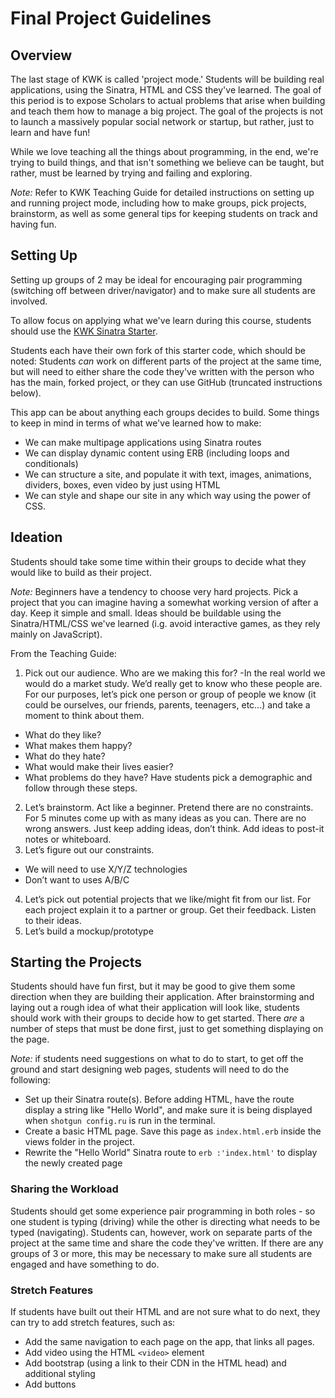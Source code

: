 # Final Project Guidelines

## Overview

The last stage of KWK is called 'project mode.' Students will be building real
applications, using the Sinatra, HTML and CSS they've learned. The goal of this
period is to expose Scholars to actual problems that arise when building and
teach them how to manage a big project. The goal of the projects is not to
launch a massively popular social network or startup, but rather, just to learn
and have fun!

While we love teaching all the things about programming, in the end, we're
trying to build things, and that isn't something we believe can be taught, but
rather, must be learned by trying and failing and exploring.

*Note:* Refer to KWK Teaching Guide for detailed instructions on setting up and
running project mode, including how to make groups, pick projects, brainstorm,
as well as some general tips for keeping students on track and having fun.

## Setting Up

Setting up groups of 2 may be ideal for encouraging pair programming (switching
off between driver/navigator) and to make sure all students are involved.

To allow focus on applying what we've learn during this course, students should
use the [KWK Sinatra Starter](https://github.com/learn-co-curriculum/kwk-sinatra-starter).

Students each have their own fork of this starter code, which should be noted:
Students _can_ work on different parts of the project at the same time, but will
need to either share the code they've written with the person who has the main,
forked project, or they can use GitHub (truncated instructions below).

This app can be about anything each groups decides to build.  Some things to
keep in mind in terms of what we've learned how to make:

* We can make multipage applications using Sinatra routes
* We can display dynamic content using ERB (including loops and conditionals)
* We can structure a site, and populate it with text, images, animations,
dividers, boxes, even video by just using HTML
* We can style and shape our site in any which way using the power of CSS.

## Ideation

Students should take some time within their groups to decide what they would
like to build as their project.  

*Note:* Beginners have a tendency to choose very hard projects. Pick a project that you
can imagine having a somewhat working version of after a day. Keep it simple and
small.  Ideas should be buildable using the Sinatra/HTML/CSS we've learned (i.g.
avoid interactive games, as they rely mainly on JavaScript).

From the Teaching Guide:

1. Pick out our audience. Who are we making this for? -In the real world we would
do a market study. We’d really get to know who these people are. For our
purposes, let’s pick one person or group of people we know (it could be
ourselves, our friends, parents, teenagers, etc...) and take a moment to think
about them.
* What do they like?
* What makes them happy?
* What do they hate?
* What would make their lives easier?
* What problems do they have? Have students pick a demographic and follow through
these steps.
2. Let’s brainstorm. Act like a beginner. Pretend there are no constraints. For 5
minutes come up with as many ideas as you can. There are no wrong answers. Just
keep adding ideas, don’t think. Add ideas to post-it notes or whiteboard.
3. Let’s figure out our constraints.
* We will need to use X/Y/Z technologies
* Don’t want to uses A/B/C
4. Let’s pick out potential projects that we like/might fit from our list. For each
project explain it to a partner or group. Get their feedback. Listen to their
ideas.
5. Let’s build a mockup/prototype

## Starting the Projects

Students should have fun first, but it may be good to give them some direction
when they are building their application.  After brainstorming and laying out a
rough idea of what their application will look like, students should work with
their groups to decide how to get started. There _are_ a number of steps that
must be done first, just to get something displaying on the page.

*Note:* if students need suggestions on what to do to start, to get off the ground
and start designing web pages, students will need to do the following:

* Set up their Sinatra route(s).  Before adding HTML, have the route
display a string like "Hello World", and make sure it is being displayed when
`shotgun config.ru` is run in the terminal.
* Create a basic HTML page. Save this page as `index.html.erb` inside the views
folder in the project.
* Rewrite the "Hello World" Sinatra route to `erb :'index.html'` to display
the newly created page


### Sharing the Workload

Students should get some experience pair programming in both roles - so one
student is typing (driving) while the other is directing what needs to be typed
(navigating).  Students can, however, work on separate parts of the project at
the same time and share the code they've written. If there are any groups of 3
or more, this may be necessary to make sure all students are engaged and have
something to do.

### Stretch Features

If students have built out their HTML and are not sure what to do next, they
can try to add stretch features, such as:

* Add the same navigation to each page on the app, that links all pages.
* Add video using the HTML `<video>` element
* Add bootstrap (using a link to their CDN in the HTML head) and additional
styling
* Add buttons
